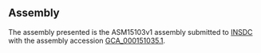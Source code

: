 

Assembly
--------

The assembly presented is the ASM15103v1 assembly submitted to
[INSDC](http://www.insdc.org) with the assembly accession
[GCA\_000151035.1](http://www.ebi.ac.uk/ena/data/view/GCA_000151035.1).
